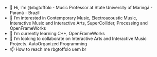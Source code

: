 - 👋 Hi, I’m @rbgtoffolo - Music Professor at State University of Maringá - Paraná - Brazil
- 👀 I’m interested in Contemporary Music, Electroacoustic Music, Interactive Music and Interactive Arts, SuperCollider, Processing and OpenFrameWorks
- 🌱 I’m currently learning C++, OpenFrameWorks
- 💞️ I’m looking to collaborate on Interactive Arts and Interactive Music Projects. AutoOrganized Programming
- 📫 How to reach me rbgtoffolo <at> uem <dot> br

<!---
rbgtoffolo/rbgtoffolo is a ✨ special ✨ repository because its `README.md` (this file) appears on your GitHub profile.
You can click the Preview link to take a look at your changes.
--->
